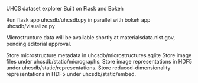 UHCS dataset explorer
Built on Flask and Bokeh

Run flask app uhcsdb/uhcsdb.py in parallel with bokeh app uhcsdb/visualize.py

Microstructure data will be available shortly at materialsdata.nist.gov, pending editorial approval.

Store microstructure metadata in uhcsdb/microstructures.sqlite
Store image files under uhcsdb/static/micrographs.
Store image representations in HDF5 under uhcsdb/static/representations.
Store reduced-dimensionality representations in HDF5 under uhcsdb/static/embed.
